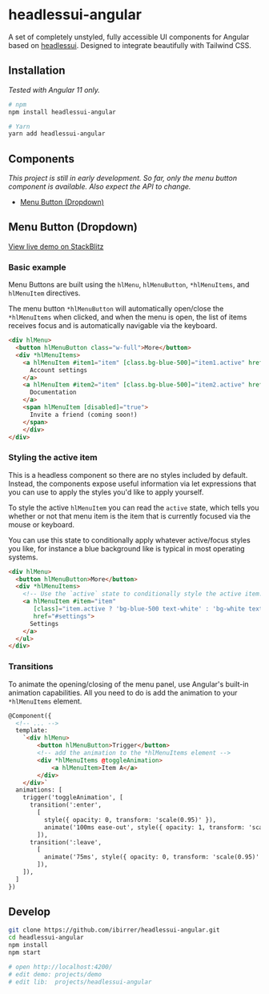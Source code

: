# headlessui-angular

A set of completely unstyled, fully accessible UI components for Angular based on [headlessui](https://headlessui.dev). Designed to integrate beautifully with Tailwind CSS.


## Installation

_Tested with Angular 11 only._

```sh
# npm
npm install headlessui-angular

# Yarn
yarn add headlessui-angular
```

## Components

_This project is still in early development. So far, only the menu button component is available. Also expect the API to change._

- [Menu Button (Dropdown)](#menu-button-dropdown)


## Menu Button (Dropdown)

[View live demo on StackBlitz](https://stackblitz.com/edit/tailwind-jquqq3?file=src/app/app.component.html)

### Basic example

Menu Buttons are built using the `hlMenu`, `hlMenuButton`, `*hlMenuItems`, and `hlMenuItem` directives.

The menu button `*hlMenuButton` will automatically open/close the `*hlMenuItems` when clicked, and when the menu is open, the list of items receives focus and is automatically navigable via the keyboard.


```html
<div hlMenu>
  <button hlMenuButton class="w-full">More</button>
  <div *hlMenuItems>
    <a hlMenuItem #item1="item" [class.bg-blue-500]="item1.active" href="./#account-settings">
      Account settings
    </a>
    <a hlMenuItem #item2="item" [class.bg-blue-500]="item2.active" href="./#documentation">
      Documentation
    </a>
    <span hlMenuItem [disabled]="true">
      Invite a friend (coming soon!)
    </span>
    </div>
</div>
```

### Styling the active item

This is a headless component so there are no styles included by default. Instead, the components expose useful information via let expressions that you can use to apply the styles you'd like to apply yourself.

To style the active `hlMenuItem` you can read the `active` state, which tells you whether or not that menu item is the item that is currently focused via the mouse or keyboard.

You can use this state to conditionally apply whatever active/focus styles you like, for instance a blue background like is typical in most operating systems.

```html
<div hlMenu>
  <button hlMenuButton>More</button>
  <div *hlMenuItems>
    <!-- Use the `active` state to conditionally style the active item. -->
    <a hlMenuItem #item="item"
       [class]="item.active ? 'bg-blue-500 text-white' : 'bg-white text-black'" 
       href="#settings">
      Settings
    </a>
  </ul>
</div>
```

### Transitions

To animate the opening/closing of the menu panel, use Angular's built-in animation capabilities. All you need to do is add the animation to your `*hlMenuItems` element.

```html
@Component({
  <!-- ... -->
  template:
    `<div hlMenu>
        <button hlMenuButton>Trigger</button>
        <!-- add the animation to the *hlMenuItems element -->
        <div *hlMenuItems @toggleAnimation>
            <a hlMenuItem>Item A</a>
        </div>
    </div>`
  animations: [
    trigger('toggleAnimation', [
      transition(':enter',
        [
          style({ opacity: 0, transform: 'scale(0.95)' }),
          animate('100ms ease-out', style({ opacity: 1, transform: 'scale(1)' })),
        ]),
      transition(':leave',
        [
          animate('75ms', style({ opacity: 0, transform: 'scale(0.95)' })),
        ]),
    ]),
  ]
})
```


## Develop
```sh
git clone https://github.com/ibirrer/headlessui-angular.git
cd headlessui-angular
npm install
npm start

# open http://localhost:4200/
# edit demo: projects/demo
# edit lib:  projects/headlessui-angular
```